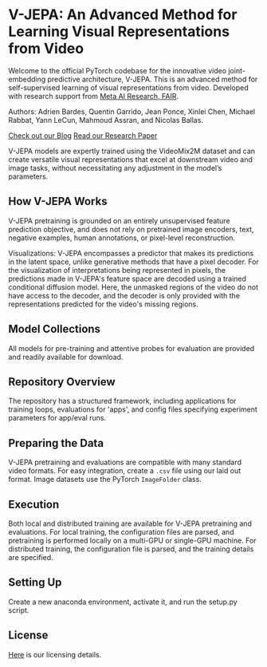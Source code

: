 # V-JEPA: An Advanced Method for Learning Visual Representations from Video

Welcome to the official PyTorch codebase for the innovative video joint-embedding predictive architecture, V-JEPA. This is an advanced method for self-supervised learning of visual representations from video. Developed with research support from [Meta AI Research, FAIR](https://ai.facebook.com/research/). 

Authors: Adrien Bardes, Quentin Garrido, Jean Ponce, Xinlei Chen, Michael Rabbat, Yann LeCun, Mahmoud Assran, and Nicolas Ballas.

[Check out our Blog](https://ai.meta.com/blog/v-jepa-yann-lecun-ai-model-video-joint-embedding-predictive-architecture/)
[Read our Research Paper](https://ai.meta.com/research/publications/revisiting-feature-prediction-for-learning-visual-representations-from-video/)

V-JEPA models are expertly trained using the VideoMix2M dataset and can create versatile visual representations that excel at downstream video and image tasks, without necessitating any adjustment in the model’s parameters.

## How V-JEPA Works
V-JEPA pretraining is grounded on an entirely unsupervised feature prediction objective, and does not rely on pretrained image encoders, text, negative examples, human annotations, or pixel-level reconstruction. 

Visualizations: V-JEPA encompasses a predictor that makes its predictions in the latent space, unlike generative methods that have a pixel decoder. For the visualization of interpretations being represented in pixels, the predictions made in V-JEPA's feature space are decoded using a trained conditional diffusion model. Here, the unmasked regions of the video do not have access to the decoder, and the decoder is only provided with the representations predicted for the video's missing regions. 

## Model Collections

All models for pre-training and attentive probes for evaluation are provided and readily available for download. 

## Repository Overview 

The repository has a structured framework, including applications for training loops, evaluations for 'apps', and config files specifying experiment parameters for app/eval runs. 

## Preparing the Data

V-JEPA pretraining and evaluations are compatible with many standard video formats. For easy integration, create a ```.csv``` file using our laid out format. Image datasets use the PyTorch ```ImageFolder``` class. 

## Execution

Both local and distributed training are available for V-JEPA pretraining and evaluations. For local training, the configuration files are parsed, and pretraining is performed locally on a multi-GPU or single-GPU machine. For distributed training, the configuration file is parsed, and the training details are specified. 

## Setting Up

Create a new anaconda environment, activate it, and run the setup.py script.

## License

[Here](./LICENSE) is our licensing details. 
